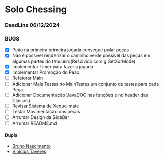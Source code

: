 # Solo Chessing

### DeadLine 06/12/2024
### BUGS
* [X] Peão na primeira primeira jogada consegue pular peças
* [X] Não é possivel renderizar o caminho verde possivel das peças em algumas partes do tabuleiro(Resolvido com g.SetXorMode)
* [X] Implementar Timer para fazer a jogada
* [X] Implementar Promoção do Peão
* [ ] Refatorar Main
* [ ] Adicionar Mais Testes no MainTestes um conjunto de testes para cada Peça
* [ ] Adicionar Documentação(JavaDOC nas funções e no header das Classes)
* [ ] Revisar Sistema de Xeque-mate
* [ ] Testar Movimentação das peças
* [ ] Arrumar Design da SideBar
* [ ] Arrumar README.md

#### Dupla
* [Bruno Nascimento](https://github.com/Chipskein)
* [Vinicius Taveres](https://github.com/Viniciusilvainfo)




